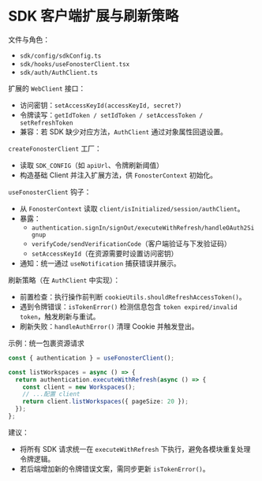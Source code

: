 # SDK 客户端扩展与刷新策略

文件与角色：
- `sdk/config/sdkConfig.ts`
- `sdk/hooks/useFonosterClient.tsx`
- `sdk/auth/AuthClient.ts`

扩展的 `WebClient` 接口：
- 访问密钥：`setAccessKeyId(accessKeyId, secret?)`
- 令牌读写：`getIdToken / setIdToken / setAccessToken / setRefreshToken`
- 兼容：若 SDK 缺少对应方法，`AuthClient` 通过对象属性回退设置。

`createFonosterClient` 工厂：
- 读取 `SDK_CONFIG`（如 `apiUrl`、令牌刷新阈值）
- 构造基础 Client 并注入扩展方法，供 `FonosterContext` 初始化。

`useFonosterClient` 钩子：
- 从 `FonosterContext` 读取 `client/isInitialized/session/authClient`。
- 暴露：
  - `authentication.signIn/signOut/executeWithRefresh/handleOAuth2Signup`
  - `verifyCode/sendVerificationCode`（客户端验证与下发验证码）
  - `setAccessKeyId`（在资源需要时设置访问密钥）
- 通知：统一通过 `useNotification` 捕获错误并展示。

刷新策略（在 `AuthClient` 中实现）：
- 前置检查：执行操作前判断 `cookieUtils.shouldRefreshAccessToken()`。
- 遇到令牌错误：`isTokenError()` 检测信息包含 `token expired/invalid token`，触发刷新与重试。
- 刷新失败：`handleAuthError()` 清理 Cookie 并触发登出。

示例：统一包裹资源请求
```ts
const { authentication } = useFonosterClient();

const listWorkspaces = async () => {
  return authentication.executeWithRefresh(async () => {
    const client = new Workspaces();
    // ...配置 client
    return client.listWorkspaces({ pageSize: 20 });
  });
};
```

建议：
- 将所有 SDK 请求统一在 `executeWithRefresh` 下执行，避免各模块重复处理令牌逻辑。
- 若后端增加新的令牌错误文案，需同步更新 `isTokenError()`。